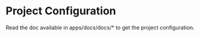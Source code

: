 # Project Configuration

Read the doc available in apps/docs/docs/\* to get the project configuration.
